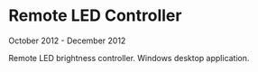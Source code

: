 # Remote LED Controller

October 2012 - December 2012

Remote LED brightness controller. Windows desktop application.
